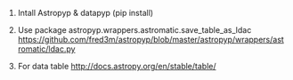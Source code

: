 1. Intall Astropyp & datapyp (pip install)

2. Use package astropyp.wrappers.astromatic.save_table_as_ldac        https://github.com/fred3m/astropyp/blob/master/astropyp/wrappers/astromatic/ldac.py

3. For data table 
http://docs.astropy.org/en/stable/table/

